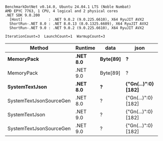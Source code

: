 ```

BenchmarkDotNet v0.14.0, Ubuntu 24.04.1 LTS (Noble Numbat)
AMD EPYC 7763, 1 CPU, 4 logical and 2 physical cores
.NET SDK 9.0.200
  [Host]            : .NET 9.0.2 (9.0.225.6610), X64 RyuJIT AVX2
  ShortRun-.NET 8.0 : .NET 8.0.13 (8.0.1325.6609), X64 RyuJIT AVX2
  ShortRun-.NET 9.0 : .NET 9.0.2 (9.0.225.6610), X64 RyuJIT AVX2

IterationCount=3  LaunchCount=1  WarmupCount=3  

```
| Method                  | Runtime  | data     | json                | Mean      | Error      | StdDev   | Min       | Max       | Gen0   | Allocated |
|------------------------ |--------- |--------- |-------------------- |----------:|-----------:|---------:|----------:|----------:|-------:|----------:|
| **MemoryPack**              | **.NET 8.0** | **Byte[89]** | **?**                   |  **55.99 ns** |   **8.193 ns** | **0.449 ns** |  **55.47 ns** |  **56.29 ns** | **0.0062** |     **104 B** |
| MemoryPack              | .NET 9.0 | Byte[89] | ?                   |  43.73 ns |  15.756 ns | 0.864 ns |  42.92 ns |  44.64 ns | 0.0062 |     104 B |
| **SystemTextJson**          | **.NET 8.0** | **?**        | **{&quot;Gn(...)&quot;:0} [182]** | **963.73 ns** | **108.425 ns** | **5.943 ns** | **959.87 ns** | **970.57 ns** | **0.0057** |     **104 B** |
| SystemTextJsonSourceGen | .NET 8.0 | ?        | {&quot;Gn(...)&quot;:0} [182] | 955.43 ns |  30.515 ns | 1.673 ns | 953.93 ns | 957.23 ns | 0.0057 |     104 B |
| SystemTextJson          | .NET 9.0 | ?        | {&quot;Gn(...)&quot;:0} [182] | 952.10 ns |  42.693 ns | 2.340 ns | 949.40 ns | 953.57 ns | 0.0057 |     104 B |
| SystemTextJsonSourceGen | .NET 9.0 | ?        | {&quot;Gn(...)&quot;:0} [182] | 926.72 ns |  87.742 ns | 4.809 ns | 921.18 ns | 929.83 ns | 0.0057 |     104 B |
